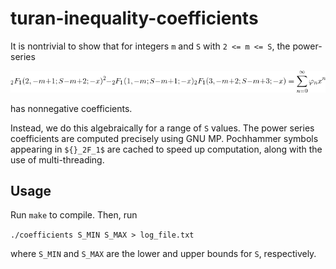 turan-inequality-coefficients
=============================

It is nontrivial to show that for integers ``m`` and ``S`` with ``2 <= m <= S``, the power-series

![turan-inequality-coefficients power_series](https://raw.githubusercontent.com/parsiad/turan-inequality-coefficients/gh-pages/power_series.png "Power Series")

has nonnegative coefficients.

Instead, we do this algebraically for a range of ``S`` values.
The power series coefficients are computed precisely using GNU MP.
Pochhammer symbols appearing in ``${}_2F_1$`` are cached to speed up computation, along with the use of multi-threading.

Usage
-----

Run ``make`` to compile. Then, run

``./coefficients S_MIN S_MAX > log_file.txt``

where ``S_MIN`` and ``S_MAX`` are the lower and upper bounds for ``S``, respectively.
